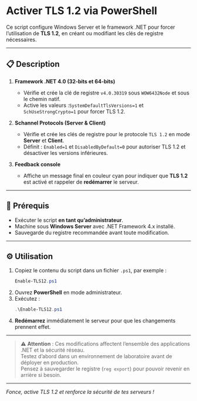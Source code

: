 # Activer TLS 1.2 via PowerShell

Ce script configure Windows Server et le framework .NET pour forcer l’utilisation de **TLS 1.2**, en créant ou modifiant les clés de registre nécessaires.

---

## 📋 Description

1. **Framework .NET 4.0 (32‑bits et 64‑bits)**  
   - Vérifie et crée la clé de registre `v4.0.30319` sous `WOW6432Node` et sous le chemin natif.  
   - Active les valeurs :`SystemDefaultTlsVersions=1` et `SchUseStrongCrypto=1` pour forcer TLS 1.2.

2. **Schannel Protocols (Server & Client)**  
   - Vérifie et crée les clés de registre pour le protocole `TLS 1.2` en mode **Server** et **Client**.  
   - Définit : `Enabled=1` et `DisabledByDefault=0` pour autoriser TLS 1.2 et désactiver les versions inférieures.

3. **Feedback console**  
   - Affiche un message final en couleur cyan pour indiquer que **TLS 1.2** est activé et rappeler de **redémarrer** le serveur.

---

## 🔧 Prérequis

- Exécuter le script **en tant qu’administrateur**.  
- Machine sous **Windows Server** avec .NET Framework 4.x installé.  
- Sauvegarde du registre recommandée avant toute modification.

---

## ⚙️ Utilisation

1. Copiez le contenu du script dans un fichier `.ps1`, par exemple :  
   ```powershell
   Enable-TLS12.ps1
   ```
2. Ouvrez **PowerShell** en mode administrateur.  
3. Exécutez :  
   ```powershell
   .\Enable-TLS12.ps1
   ```
4. **Redémarrez** immédiatement le serveur pour que les changements prennent effet.

---

> ⚠️ **Attention** : Ces modifications affectent l’ensemble des applications .NET et la sécurité réseau.  
> Testez d’abord dans un environnement de laboratoire avant de déployer en production.  
> Pensez à sauvegarder le registre (`reg export`) pour pouvoir revenir en arrière si besoin.  

---

*Fonce, active TLS 1.2 et renforce la sécurité de tes serveurs !*

